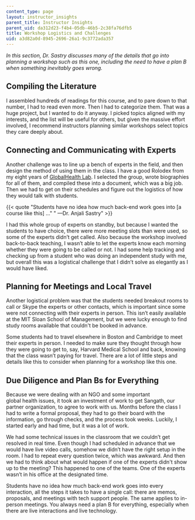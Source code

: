 ```yaml
---
content_type: page
layout: instructor_insights
parent_title: Instructor Insights
parent_uid: da312d23-f4b4-05db-46b5-2c38fa76dfb5
title: Workshop Logistics and Challenges
uid: a3d82a0d-8945-2696-26a1-9c3772ada357
---
```


_In this section, Dr. Sastry discusses many of the details that go into planning a workshop such as this one, including the need to have a plan B when something inevitably goes wrong._

Compiling the Literature
------------------------

I assembled hundreds of readings for this course, and to pare down to that number, I had to read even more. Then I had to categorize them. That was a huge project, but I wanted to do it anyway. I picked topics aligned with my interests, and the list will be useful for others, but given the massive effort involved, I recommend instructors planning similar workshops select topics they care deeply about.

Connecting and Communicating with Experts
-----------------------------------------

Another challenge was to line up a bench of experts in the field, and then design the method of using them in the class. I have a good Rolodex from my eight years of [GlobalHealth Lab](/courses/15-s07-globalhealth-lab-spring-2013). I selected the group, wrote biographies for all of them, and compiled these into a document, which was a big job. Then we had to get on their schedules and figure out the logistics of how they would talk with students.

{{< quote "Students have no idea how much back-end work goes into [a course like this] …" " —Dr. Anjali Sastry" >}}

I had this whole group of experts on standby, but because I wanted the students to have choice, there were more meeting slots than were used, so some of the experts didn’t get called. Also because the workshop involved back-to-back teaching, I wasn’t able to let the experts know each morning whether they were going to be called or not. I had some help tracking and checking up from a student who was doing an independent study with me, but overall this was a logistical challenge that I didn’t solve as elegantly as I would have liked.

Planning for Meetings and Local Travel
--------------------------------------

Another logistical problem was that the students needed breakout rooms to call or Skype the experts or other contacts, which is important since some were not connecting with their experts in person. This isn’t easily available at the MIT Sloan School of Management, but we were lucky enough to find study rooms available that couldn't be booked in advance.

Some students had to travel elsewhere in Boston and Cambridge to meet their experts in person. I needed to make sure they thought through how they were going to get to, say, Harvard Medical School and back, knowing that the class wasn’t paying for travel. There are a lot of little steps and details like this to consider when planning for a workshop like this one.

Due Diligence and Plan Bs for Everything
----------------------------------------

Because we were dealing with an NGO and some important global health issues, it took an investment of work to get Sangath, our partner organization, to agree to work with us. Months before the class I had to write a formal proposal, they had to go their board with the information, go through checks, and the process took weeks. Luckily, I started early and had time, but it was a lot of work.

We had some technical issues in the classroom that we couldn’t get resolved in real time. Even though I had scheduled in advance that we would have live video calls, somehow we didn’t have the right setup in the room. I had to repeat every question twice, which was awkward. And then we had to think about what would happen if one of the experts didn't show up to the meeting? This happened to one of the teams. One of the experts wasn’t in his office at the designated time.

Students have no idea how much back-end work goes into every interaction, all the steps it takes to have a single call: there are memos, proposals, and meetings with tech support people. The same applies to in-person meetings. You always need a plan B for everything, especially when there are live interactions and live technology.